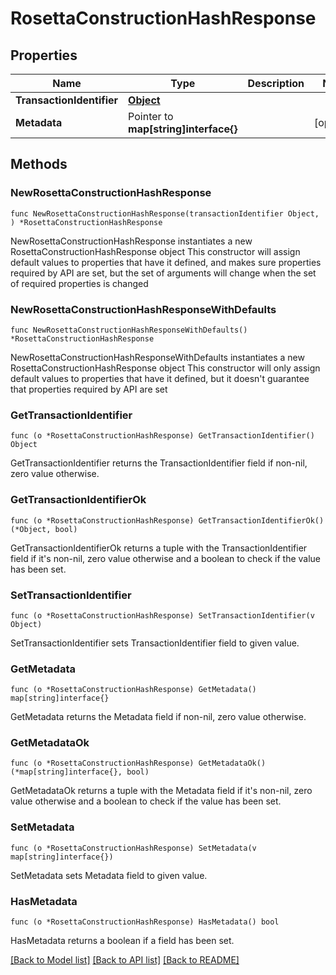 # RosettaConstructionHashResponse

## Properties

Name | Type | Description | Notes
------------ | ------------- | ------------- | -------------
**TransactionIdentifier** | [**Object**](Object.md) |  | 
**Metadata** | Pointer to **map[string]interface{}** |  | [optional] 

## Methods

### NewRosettaConstructionHashResponse

`func NewRosettaConstructionHashResponse(transactionIdentifier Object, ) *RosettaConstructionHashResponse`

NewRosettaConstructionHashResponse instantiates a new RosettaConstructionHashResponse object
This constructor will assign default values to properties that have it defined,
and makes sure properties required by API are set, but the set of arguments
will change when the set of required properties is changed

### NewRosettaConstructionHashResponseWithDefaults

`func NewRosettaConstructionHashResponseWithDefaults() *RosettaConstructionHashResponse`

NewRosettaConstructionHashResponseWithDefaults instantiates a new RosettaConstructionHashResponse object
This constructor will only assign default values to properties that have it defined,
but it doesn't guarantee that properties required by API are set

### GetTransactionIdentifier

`func (o *RosettaConstructionHashResponse) GetTransactionIdentifier() Object`

GetTransactionIdentifier returns the TransactionIdentifier field if non-nil, zero value otherwise.

### GetTransactionIdentifierOk

`func (o *RosettaConstructionHashResponse) GetTransactionIdentifierOk() (*Object, bool)`

GetTransactionIdentifierOk returns a tuple with the TransactionIdentifier field if it's non-nil, zero value otherwise
and a boolean to check if the value has been set.

### SetTransactionIdentifier

`func (o *RosettaConstructionHashResponse) SetTransactionIdentifier(v Object)`

SetTransactionIdentifier sets TransactionIdentifier field to given value.


### GetMetadata

`func (o *RosettaConstructionHashResponse) GetMetadata() map[string]interface{}`

GetMetadata returns the Metadata field if non-nil, zero value otherwise.

### GetMetadataOk

`func (o *RosettaConstructionHashResponse) GetMetadataOk() (*map[string]interface{}, bool)`

GetMetadataOk returns a tuple with the Metadata field if it's non-nil, zero value otherwise
and a boolean to check if the value has been set.

### SetMetadata

`func (o *RosettaConstructionHashResponse) SetMetadata(v map[string]interface{})`

SetMetadata sets Metadata field to given value.

### HasMetadata

`func (o *RosettaConstructionHashResponse) HasMetadata() bool`

HasMetadata returns a boolean if a field has been set.


[[Back to Model list]](../README.md#documentation-for-models) [[Back to API list]](../README.md#documentation-for-api-endpoints) [[Back to README]](../README.md)


